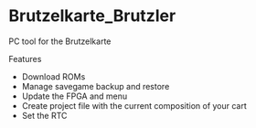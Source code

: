 # Brutzelkarte_Brutzler
PC tool for the Brutzelkarte

Features
* Download ROMs
* Manage savegame backup and restore
* Update the FPGA and menu
* Create project file with the current composition of your cart
* Set the RTC
